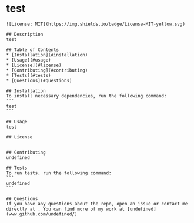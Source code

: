 # test
    ![License: MIT](https://img.shields.io/badge/License-MIT-yellow.svg)
  
    ## Description
    test
    
    ## Table of Contents
    * [Installation](#installation)
    * [Usage](#usage)
    * [License](#license)
    * [Contributing](#contributing)
    * [Tests](#tests)
    * [Questions](#questions)
    
    ## Installation
    To install necessary dependencies, run the following command:
    ```
    test
    ```
    
    ## Usage
    test
    
    ## License
    
    
    ## Contributing
    undefined
    
    ## Tests
    To run tests, run the following command:
    ```
    undefined
    ```
    
    ## Questions
    If you have any questions about the repo, open an issue or contact me directly at . You can find more of my work at [undefined](www.github.com/undefined/)
    